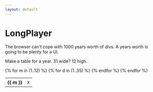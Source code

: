```yaml
---
layout: default
---
```


# LongPlayer #

The browser can't cope with 1000 years worth of divs.
A years worth is going to be plenty for a UI.

Make a table for a year.
31 wide?
12 high.

<table>
{% for m in (1..12) %}
	<tr>
		<th>{{ m }}</th>
		{% for d in (1..35) %}
		<td>x</td>
		{% endfor %}
	</tr>
{% endfor %}
</table>